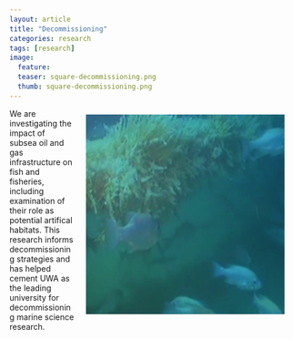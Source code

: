 ```yaml
---
layout: article
title: "Decommissioning"
categories: research
tags: [research]
image:
  feature: 
  teaser: square-decommissioning.png
  thumb: square-decommissioning.png
---
```

<img src='/images/square-decommissioning.png' align='right' width="350" hspace="20" vspace="10">
We are investigating the impact of subsea oil and gas infrastructure on fish and fisheries, including examination of their role as potential artifical habitats. This research informs decommissioning strategies and has helped cement UWA as the leading university for decommissioning marine science research.
